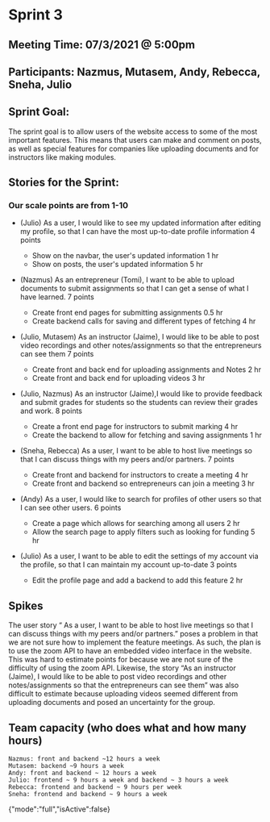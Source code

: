 # Sprint 3

## Meeting Time:  07/3/2021 @ 5:00pm

## Participants: Nazmus, Mutasem, Andy, Rebecca, Sneha, Julio

## Sprint Goal:
The sprint goal is to allow users of the website access to some of the most important features. This means that users can make and comment on posts, as well as special features for companies like uploading documents and for instructors like making modules.

## Stories for the Sprint:
### Our scale points are from 1-10

- (Julio) 
As a user, I would like to see my updated information after editing my profile, so that I can have the most up-to-date profile information
4 points
		
  - Show on the navbar, the user's updated information			1 hr
  - Show on posts, the user's updated information			 	      5 hr

- (Nazmus)
As an entrepreneur (Tomi), I want to be able to upload documents to submit assignments so that I can get a sense of what I have learned.
7 points			
  - Create front end pages for submitting assignments			0.5 hr
  - Create backend calls for saving and different types of fetching	4 hr

 
- (Julio, Mutasem) 
As an instructor (Jaime), I would like to be able to post video recordings and other notes/assignments so that the entrepreneurs can see them
7 points

  - Create front and back end for uploading assignments and Notes	2 hr
  - Create front and back end for uploading videos			 	3 hr

- (Julio, Nazmus) 
As an instructor (Jaime),I would like to provide feedback and submit grades for students so the students can review their grades and work.
8 points


  - Create a front end page for instructors to submit marking 		4 hr
  - Create the backend to allow for fetching and saving assignments	1 hr

- (Sneha, Rebecca)
As a user, I want to be able to host live meetings so that I can discuss things with my peers and/or partners.
7 points

  - Create front and backend for instructors to create a meeting 		4 hr
  - Create front and backend so entrepreneurs can join a meeting	3 hr		
  
- (Andy)
As a user, I would like to search for profiles of other users so that I can see other users.
6 points

  - Create a page which allows for searching among all users		2 hr
  - Allow the search page to apply filters such as looking for funding	5 hr 

- (Julio)
As a user, I want to be able to edit the settings of my account via the profile, so that I can maintain my account up-to-date
3 points

  - Edit the profile page and add a backend to add this feature	2 hr


## Spikes
The user story “ As a user, I want to be able to host live meetings so that I can discuss things with my 
peers and/or partners.” poses a problem in that we are not sure how to implement the feature meetings. 
As such, the plan is to use the zoom API to have an embedded video interface in the website. 
This was hard to estimate points for because we are not sure of the difficulty of using the zoom API. 
Likewise, the story “As an instructor (Jaime), I would like to be able to post video recordings 
and other notes/assignments so that the entrepreneurs can see them” was also difficult to estimate 
because uploading videos seemed different from uploading documents and posed an uncertainty for the group.
 
## Team capacity (who does what and how many hours)
    Nazmus: front and backend ~12 hours a week
    Mutasem: backend ~9 hours a week
    Andy: front and backend ~ 12 hours a week
    Julio: frontend ~ 9 hours a week and backend ~ 3 hours a week
    Rebecca: frontend and backend ~ 9 hours per week
    Sneha: frontend and backend ~ 9 hours a week 
 




{"mode":"full","isActive":false}
